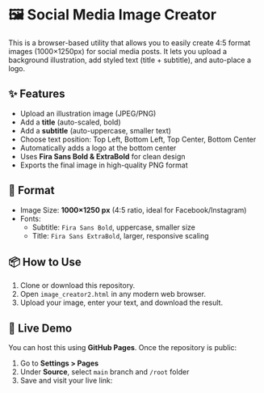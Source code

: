 # 🖼️ Social Media Image Creator

This is a browser-based utility that allows you to easily create 4:5 format images (1000×1250px) for social media posts. It lets you upload a background illustration, add styled text (title + subtitle), and auto-place a logo.

## ✨ Features

- Upload an illustration image (JPEG/PNG)
- Add a **title** (auto-scaled, bold)
- Add a **subtitle** (auto-uppercase, smaller text)
- Choose text position: Top Left, Bottom Left, Top Center, Bottom Center
- Automatically adds a logo at the bottom center
- Uses **Fira Sans Bold & ExtraBold** for clean design
- Exports the final image in high-quality PNG format

## 📐 Format

- Image Size: **1000×1250 px** (4:5 ratio, ideal for Facebook/Instagram)
- Fonts:
  - Subtitle: `Fira Sans Bold`, uppercase, smaller size
  - Title: `Fira Sans ExtraBold`, larger, responsive scaling

## 📦 How to Use

1. Clone or download this repository.
2. Open `image_creator2.html` in any modern web browser.
3. Upload your image, enter your text, and download the result.

## 🚀 Live Demo

You can host this using **GitHub Pages**. Once the repository is public:

1. Go to **Settings > Pages**
2. Under **Source**, select `main` branch and `/root` folder
3. Save and visit your live link:

